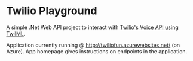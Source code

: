 # Twilio Playground 

A simple .Net Web API project to interact with [Twilio's Voice API using TwilML](https://www.twilio.com/docs/api/twiml).

Application currently running @ http://twiliofun.azurewebsites.net/ (on Azure). App homepage gives instructions on 
endpoints in the application.  